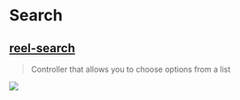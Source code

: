Search
==

[reel-search](https://github.com/Ramotion/reel-search)
--
> Controller that allows you to choose options from a list

![](https://raw.githubusercontent.com/Ramotion/reel-search/master/reel-search.gif)
